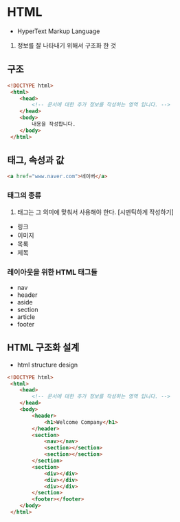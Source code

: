 # HTML
- HyperText Markup Language
1. 정보를 잘 나타내기 위해서 구조화 한 것

## 구조
```html
<!DOCTYPE html>
 <html>
    <head>
        <!-- 문서에 대한 추가 정보를 작성하는 영역 입니다. -->
    </head>
    <body>
        내용을 작성합니다.
    </body>
 </html>
```

## 태그, 속성과 값
```html
<a href="www.naver.com">네이버</a>
```
### 태그의 종류
1. 태그는 그 의미에 맞춰서 사용해야 한다. [시멘틱하게 작성하기]

- 링크
- 이미지
- 목록
- 제목

### 레이아웃을 위한 HTML 태그들
- nav
- header
- aside
- section
- article
- footer

## HTML 구조화 설계
- html structure design
```html
<!DOCTYPE html>
 <html>
    <head>
        <!-- 문서에 대한 추가 정보를 작성하는 영역 입니다. -->
    </head>
    <body>
        <header>
            <h1>Welcome Company</h1>
        </header>
        <section>
            <nav></nav>
            <section></section>
            <section></section>
        </section>
        <section>
            <div></div>
            <div></div>
            <div></div>
        </section>
        <footer></footer>
    </body>
 </html>
```